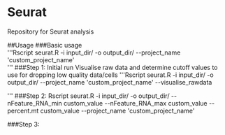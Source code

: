 # Seurat
Repository for Seurat analysis

##Usage
###Basic usage      
'''Rscript  seurat.R -i input_dir/ -o output_dir/ --project_name 'custom_project_name'     
'''
###Step 1: Initial run
Visualise raw data and determine cutoff values to use for dropping low quality  data/cells 
'''Rscript  seurat.R -i input_dir/ -o output_dir/ --project_name 'custom_project_name' --visualise_rawdata
 
'''
###Step 2: 
Rscript seurat.R  -i input_dir/ -o output_dir/ --nFeature_RNA_min custom_value --nFeature_RNA_max custom_value --percent.mt custom_value --project_name 'custom_project_name' 

###Step 3:



